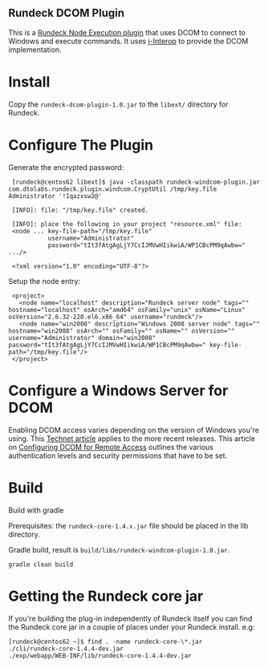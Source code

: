 Rundeck DCOM Plugin
--------------------

This is a [Rundeck Node Execution plugin][1] that uses DCOM to connect to Windows and execute commands.  It uses [j-Interop][2] to provide the DCOM implementation.

[1]: http://rundeck.org/docs/manual/plugins.html#node-execution-plugins
[2]: http://j-interop.org

Install
====

Copy the `rundeck-dcom-plugin-1.0.jar` to the `libext/` directory for Rundeck.

Configure The Plugin
====

Generate the encrypted password:

     [rundeck@centos62 libext]$ java -classpath rundeck-windcom-plugin.jar com.dtolabs.rundeck.plugin.windcom.CryptUtil /tmp/key.file Administrator '!1qazxsw2@'

     [INFO]: file: "/tmp/key.file" created.
     
     [INFO]: place the following in your project "resource.xml" file:
     <node ... key-file-path="/tmp/key.file"
               username="Administrator"
               password="tIt3fAtgAgLjY7CcIJMVwHIikwiA/WP1CBcPM9qAwbw=" .../>
     
     <?xml version="1.0" encoding="UTF-8"?>

Setup the node entry:

     <project>
       <node name="localhost" description="Rundeck server node" tags="" hostname="localhost" osArch="amd64" osFamily="unix" osName="Linux" osVersion="2.6.32-220.el6.x86_64" username="rundeck"/>
       <node name="win2008" description="Windows 2008 server node" tags="" hostname="win2008" osArch="" osFamily="" osName="" osVersion="" username="Administrator" domain="win2008" password="tIt3fAtgAgLjY7CcIJMVwHIikwiA/WP1CBcPM9qAwbw=" key-file-path="/tmp/key.file"/>
     </project>

Configure a Windows Server for DCOM 
====

Enabling DCOM access varies depending on the version of Windows you're using. This [Technet article][1] applies to the more recent releases. This article on [Configuring DCOM for Remote Access][2] outlines the various authentication levels and security permissions that have to be set.



[1]: http://technet.microsoft.com/en-us/library/cc771387.aspx
[2]: http://j-integra.intrinsyc.com/support/com/doc/remoteaccess.html

Build
=====

Build with gradle

Prerequisites: the `rundeck-core-1.4.x.jar` file should be placed in the lib directory.

Gradle build, result is `build/libs/rundeck-windcom-plugin-1.0.jar`.

	gradle clean build


Getting the Rundeck core jar
====	

If you're building the plug-in independently of Rundeck itself you can find the Rundeck core jar in a couple of places under your Rundeck install. e.g:

	[rundeck@centos62 ~]$ find . -name rundeck-core-\*.jar
	./cli/rundeck-core-1.4.4-dev.jar
	./exp/webapp/WEB-INF/lib/rundeck-core-1.4.4-dev.jar
